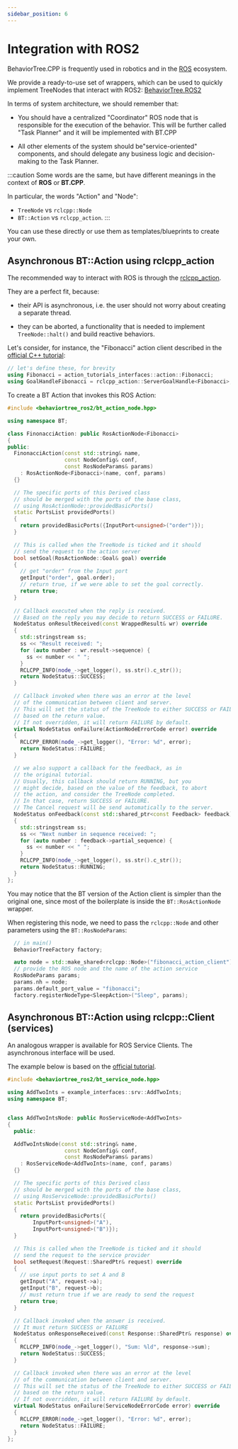 ```yaml
---
sidebar_position: 6
---
```


# Integration with ROS2

BehaviorTree.CPP is frequently used in robotics and in
the [ROS](https://docs.ros.org/en/humble/index.html) ecosystem.

We provide a ready-to-use set of wrappers, which can be used
to quickly implement TreeNodes that interact with ROS2: 
[BehaviorTree.ROS2](https://github.com/BehaviorTree/BehaviorTree.ROS2)

In terms of system architecture, we should remember that:

- You should have a centralized "Coordinator" ROS node that is responsible
for the execution of the behavior. This will be further called "Task Planner"
and it will be implemented with BT.CPP

- All other elements of the system should be"service-oriented" components,
and should delegate any business logic and decision-making to the Task Planner.

:::caution
Some words are the same, but have different meanings in
the context of **ROS** or **BT.CPP**.

In particular, the words "Action" and "Node":

- `TreeNode` vs `rclcpp::Node`
- `BT::Action` vs `rclcpp_action`.
:::

You can use these directly or use them as templates/blueprints to create your
own.


## Asynchronous BT::Action using rclcpp_action

The recommended way to interact with ROS is through the 
[rclcpp_action](https://docs.ros.org/en/humble/Tutorials/Intermediate/Writing-an-Action-Server-Client/Cpp.html).

They are a perfect fit, because:

- their API is asynchronous, i.e. the user 
should not worry about creating a separate thread.

- they can be aborted, a functionality that is needed to implement
`TreeNode::halt()` and build reactive behaviors.

Let's consider, for instance, the "Fibonacci" action client described in the
[official C++ tutorial](https://docs.ros.org/en/humble/Tutorials/Intermediate/Writing-an-Action-Server-Client/Cpp.html#writing-an-action-client):

```cpp
// let's define these, for brevity
using Fibonacci = action_tutorials_interfaces::action::Fibonacci;
using GoalHandleFibonacci = rclcpp_action::ServerGoalHandle<Fibonacci>;
```

To create a BT Action that invokes this ROS Action:

```cpp
#include <behaviortree_ros2/bt_action_node.hpp>

using namespace BT;

class FinonacciAction: public RosActionNode<Fibonacci>
{
public:
  FinonacciAction(const std::string& name,
                  const NodeConfig& conf,
                  const RosNodeParams& params)
    : RosActionNode<Fibonacci>(name, conf, params)
  {}

  // The specific ports of this Derived class
  // should be merged with the ports of the base class,
  // using RosActionNode::providedBasicPorts()
  static PortsList providedPorts()
  {
    return providedBasicPorts({InputPort<unsigned>("order")});
  }

  // This is called when the TreeNode is ticked and it should
  // send the request to the action server
  bool setGoal(RosActionNode::Goal& goal) override 
  {
    // get "order" from the Input port
    getInput("order", goal.order);
    // return true, if we were able to set the goal correctly.
    return true;
  }
  
  // Callback executed when the reply is received.
  // Based on the reply you may decide to return SUCCESS or FAILURE.
  NodeStatus onResultReceived(const WrappedResult& wr) override
  {
    std::stringstream ss;
    ss << "Result received: ";
    for (auto number : wr.result->sequence) {
      ss << number << " ";
    }
    RCLCPP_INFO(node_->get_logger(), ss.str().c_str());
    return NodeStatus::SUCCESS;
  }

  // Callback invoked when there was an error at the level
  // of the communication between client and server.
  // This will set the status of the TreeNode to either SUCCESS or FAILURE,
  // based on the return value.
  // If not overridden, it will return FAILURE by default.
  virtual NodeStatus onFailure(ActionNodeErrorCode error) override
  {
    RCLCPP_ERROR(node_->get_logger(), "Error: %d", error);
    return NodeStatus::FAILURE;
  }

  // we also support a callback for the feedback, as in
  // the original tutorial.
  // Usually, this callback should return RUNNING, but you
  // might decide, based on the value of the feedback, to abort
  // the action, and consider the TreeNode completed.
  // In that case, return SUCCESS or FAILURE.
  // The Cancel request will be send automatically to the server.
  NodeStatus onFeedback(const std::shared_ptr<const Feedback> feedback)
  {
    std::stringstream ss;
    ss << "Next number in sequence received: ";
    for (auto number : feedback->partial_sequence) {
      ss << number << " ";
    }
    RCLCPP_INFO(node_->get_logger(), ss.str().c_str());
    return NodeStatus::RUNNING;
  }
};
```

You may notice that the BT version of the Action client is
simpler than the original one, since most of the boilerplate
is inside the  `BT::RosActionNode` wrapper.

When registering this node, we need to pass the `rclcpp::Node`
and other parameters using the `BT::RosNodeParams`:

```cpp
  // in main()
  BehaviorTreeFactory factory;

  auto node = std::make_shared<rclcpp::Node>("fibonacci_action_client");
  // provide the ROS node and the name of the action service
  RosNodeParams params; 
  params.nh = node;
  params.default_port_value = "fibonacci";
  factory.registerNodeType<SleepAction>("Sleep", params);
```

## Asynchronous BT::Action using rclcpp::Client (services)

An analogous wrapper is available for ROS Service Clients.
The asynchronous interface will be used.

The example below is based on the 
[official tutorial](https://docs.ros.org/en/humble/Tutorials/Beginner-Client-Libraries/Writing-A-Simple-Cpp-Service-And-Client.html#write-the-client-node).

```cpp
#include <behaviortree_ros2/bt_service_node.hpp>

using AddTwoInts = example_interfaces::srv::AddTwoInts;
using namespace BT;


class AddTwoIntsNode: public RosServiceNode<AddTwoInts>
{
  public:

  AddTwoIntsNode(const std::string& name,
                  const NodeConfig& conf,
                  const RosNodeParams& params)
    : RosServiceNode<AddTwoInts>(name, conf, params)
  {}

  // The specific ports of this Derived class
  // should be merged with the ports of the base class,
  // using RosServiceNode::providedBasicPorts()
  static PortsList providedPorts()
  {
    return providedBasicPorts({
        InputPort<unsigned>("A"),
        InputPort<unsigned>("B")});
  }

  // This is called when the TreeNode is ticked and it should
  // send the request to the service provider
  bool setRequest(Request::SharedPtr& request) override
  {
    // use input ports to set A and B
    getInput("A", request->a);
    getInput("B", request->b);
    // must return true if we are ready to send the request
    return true;
  }

  // Callback invoked when the answer is received.
  // It must return SUCCESS or FAILURE
  NodeStatus onResponseReceived(const Response::SharedPtr& response) override
  {
    RCLCPP_INFO(node_->get_logger(), "Sum: %ld", response->sum);
    return NodeStatus::SUCCESS;
  }

  // Callback invoked when there was an error at the level
  // of the communication between client and server.
  // This will set the status of the TreeNode to either SUCCESS or FAILURE,
  // based on the return value.
  // If not overridden, it will return FAILURE by default.
  virtual NodeStatus onFailure(ServiceNodeErrorCode error) override
  {
    RCLCPP_ERROR(node_->get_logger(), "Error: %d", error);
    return NodeStatus::FAILURE;
  }
};
```